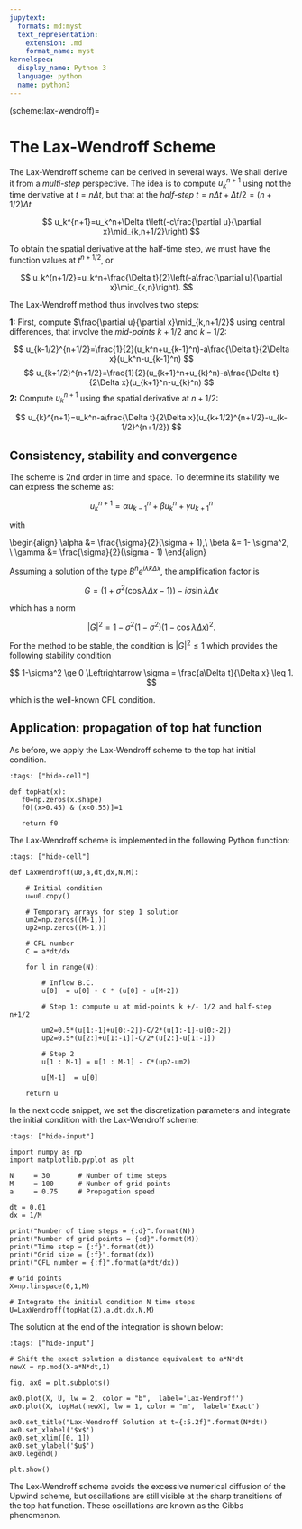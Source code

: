 ```yaml
---
jupytext:
  formats: md:myst
  text_representation:
    extension: .md
    format_name: myst
kernelspec:
  display_name: Python 3
  language: python
  name: python3
---
```

(scheme:lax-wendroff)=
# The Lax-Wendroff Scheme

The Lax-Wendroff scheme can be derived in several ways. We shall derive it from a *multi-step* perspective. The idea is to compute $u_k^{n+1}$ using not the time derivative at $t=n\Delta t$, but that at the *half-step* $t=n\Delta t + \Delta t/2=(n+1/2)\Delta t$

$$
	u_k^{n+1}=u_k^n+\Delta t\left(-c\frac{\partial u}{\partial x}\mid_{k,n+1/2}\right)
$$

To obtain the spatial derivative at the half-time step, we must have the function values at $t^{n+1/2}$, or

$$
	u_k^{n+1/2}=u_k^n+\frac{\Delta t}{2}\left(-a\frac{\partial u}{\partial x}\mid_{k,n}\right).
$$

The Lax-Wendroff method thus involves two steps:

 **1:** First, compute $\frac{\partial u}{\partial x}\mid_{k,n+1/2}$ using central differences, that involve the *mid-points* $k+1/2$ and $k-1/2$:

$$
	u_{k-1/2}^{n+1/2}=\frac{1}{2}(u_k^n+u_{k-1}^n)-a\frac{\Delta t}{2\Delta x}(u_k^n-u_{k-1}^n)
$$
$$
	u_{k+1/2}^{n+1/2}=\frac{1}{2}(u_{k+1}^n+u_{k}^n)-a\frac{\Delta t}{2\Delta x}(u_{k+1}^n-u_{k}^n)
$$
 **2:** Compute $u_k^{n+1}$ using the spatial derivative at $n+1/2$:

$$
	u_{k}^{n+1}=u_k^n-a\frac{\Delta t}{2\Delta x}(u_{k+1/2}^{n+1/2}-u_{k-1/2}^{n+1/2})
$$

## Consistency, stability and convergence

The scheme is 2nd order in time and space. To determine its stability we can express the scheme as:

$$
	u_k^{n+1} = \alpha u_{k-1}^n + \beta u_k^n + \gamma u_{k+1}^n
$$

with 

\begin{align}
	\alpha &= \frac{\sigma}{2}(\sigma + 1),\\
	\beta &= 1- \sigma^2, \\
	\gamma &= \frac{\sigma}{2}(\sigma - 1)
\end{align}

Assuming a solution of the type $B^n e^{i\lambda k \Delta x}$, the amplification factor is 

$$
	G=(1+\sigma^2(\cos \lambda \Delta x - 1)) - i\sigma \sin \lambda \Delta x
$$

which has a norm 

$$
	|G|^2 = 1-\sigma^2(1-\sigma^2)(1 - \cos \lambda \Delta x)^2.
$$

For the method to be stable, the condition is $|G|^2 \leq 1$ which provides the following stability condition

$$
	1-\sigma^2 \ge 0 \Leftrightarrow \sigma = \frac{a\Delta t}{\Delta x} \leq 1.
$$

which is the well-known CFL condition.

## Application: propagation of top hat function

As before, we apply the Lax-Wendroff scheme to the top hat initial condition.

```{code-cell} ipython3
:tags: ["hide-cell"]

def topHat(x):
   f0=np.zeros(x.shape)
   f0[(x>0.45) & (x<0.55)]=1

   return f0
```

The Lax-Wendroff scheme is implemented in the following Python function:

```{code-cell} ipython3
:tags: ["hide-cell"]

def LaxWendroff(u0,a,dt,dx,N,M):
    
    # Initial condition
    u=u0.copy()
    
    # Temporary arrays for step 1 solution
    um2=np.zeros((M-1,))
    up2=np.zeros((M-1,))

    # CFL number
    C = a*dt/dx
    
    for l in range(N):
        
        # Inflow B.C.
        u[0]  = u[0] - C * (u[0] - u[M-2])
        
        # Step 1: compute u at mid-points k +/- 1/2 and half-step n+1/2
        
        um2=0.5*(u[1:-1]+u[0:-2])-C/2*(u[1:-1]-u[0:-2])
        up2=0.5*(u[2:]+u[1:-1])-C/2*(u[2:]-u[1:-1])
        
        # Step 2
        u[1 : M-1] = u[1 : M-1] - C*(up2-um2)
        
        u[M-1]  = u[0]
    
    return u
```

In the next code snippet, we set the discretization parameters and integrate the initial condition with the Lax-Wendroff scheme:

```{code-cell} ipython3
:tags: ["hide-input"]

import numpy as np
import matplotlib.pyplot as plt

N     = 30       # Number of time steps
M     = 100      # Number of grid points
a     = 0.75     # Propagation speed

dt = 0.01
dx = 1/M

print("Number of time steps = {:d}".format(N))
print("Number of grid points = {:d}".format(M))
print("Time step = {:f}".format(dt))
print("Grid size = {:f}".format(dx))
print("CFL number = {:f}".format(a*dt/dx))

# Grid points
X=np.linspace(0,1,M)

# Integrate the initial condition N time steps
U=LaxWendroff(topHat(X),a,dt,dx,N,M)

```

The solution at the end of the integration is shown below:

```{code-cell} ipython3
:tags: ["hide-input"]

# Shift the exact solution a distance equivalent to a*N*dt
newX = np.mod(X-a*N*dt,1)

fig, ax0 = plt.subplots()

ax0.plot(X, U, lw = 2, color = "b",  label='Lax-Wendroff')
ax0.plot(X, topHat(newX), lw = 1, color = "m",  label='Exact')

ax0.set_title("Lax-Wendroff Solution at t={:5.2f}".format(N*dt))
ax0.set_xlabel('$x$')
ax0.set_xlim([0, 1])
ax0.set_ylabel('$u$')
ax0.legend()

plt.show()

```
The Lex-Wendroff scheme avoids the excessive numerical diffusion of the Upwind scheme, but oscillations are still visible at the sharp transitions of the top hat function. These oscillations are known as the Gibbs phenomenon.
